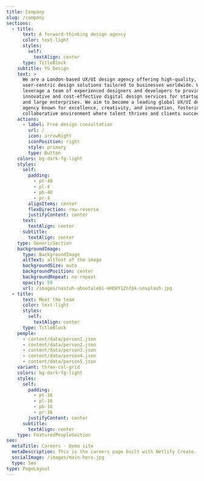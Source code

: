 ```yaml
---
title: Company
slug: /company
sections:
  - title:
      text: A forward-thinking design agency
      color: text-light
      styles:
        self:
          textAlign: center
      type: TitleBlock
    subtitle: YG Design
    text: >
      We are a London-based UX/UI design agency offering high-quality,
      user-centric design solutions tailored to businesses worldwide. We
      leverage a team of experienced designers and developers to provide
      innovative and cost-effective digital design services for startups, SMEs,
      and large enterprises. We aim to become a leading global UX/UI design
      agency known for excellence, creativity, and innovation, fostering a
      collaborative environment where talent thrives and clients succeed.
    actions:
      - label: Free design consultation
        url: /
        icon: arrowRight
        iconPosition: right
        style: primary
        type: Button
    colors: bg-dark-fg-light
    styles:
      self:
        padding:
          - pt-40
          - pl-4
          - pb-40
          - pr-4
        alignItems: center
        flexDirection: row-reverse
        justifyContent: center
      text:
        textAlign: center
      subtitle:
        textAlign: center
    type: GenericSection
    backgroundImage:
      type: BackgroundImage
      altText: altText of the image
      backgroundSize: auto
      backgroundPosition: center
      backgroundRepeat: no-repeat
      opacity: 59
      url: /images/nastuh-abootalebi-eHD8Y1Znfpk-unsplash.jpg
  - title:
      text: Meet the team
      color: text-light
      styles:
        self:
          textAlign: center
      type: TitleBlock
    people:
      - content/data/person1.json
      - content/data/person2.json
      - content/data/person3.json
      - content/data/person4.json
      - content/data/person5.json
    variant: three-col-grid
    colors: bg-dark-fg-light
    styles:
      self:
        padding:
          - pt-16
          - pl-16
          - pb-16
          - pr-16
        justifyContent: center
      subtitle:
        textAlign: center
    type: FeaturedPeopleSection
seo:
  metaTitle: Careers - Demo site
  metaDescription: This is the careers page built with Netlify Create.
  socialImage: /images/main-hero.jpg
  type: Seo
type: PageLayout
---
```

